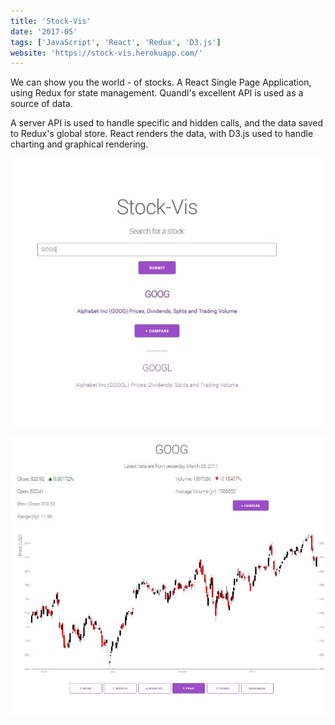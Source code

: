```yaml
---
title: 'Stock-Vis'
date: '2017-05'
tags: ['JavaScript', 'React', 'Redux', 'D3.js']
website: 'https://stock-vis.herokuapp.com/'
---
```


We can show you the world - of stocks. A React Single Page Application, using Redux for state management. Quandl's excellent API is used as a source of data.

A server API is used to handle specific and hidden calls, and the data saved to Redux's global store. React renders the data, with D3.js used to handle charting and graphical rendering.

![alt text](stock1-min.jpg 'Sunset over a beautiful city')

![alt text](stock2-min.jpg 'Sunset over a beautiful city')
